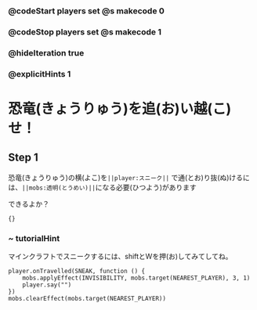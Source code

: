 ### @codeStart players set @s makecode 0
### @codeStop players set @s makecode 1

### @hideIteration true 
### @explicitHints 1

# 恐竜(きょうりゅう)を追(お)い越(こ)せ！
<!-- # Pass the dinosaur! -->

## Step 1

恐竜(きょうりゅう)の横(よこ)を``||player:スニーク||`` で通(とお)り抜(ぬ)けるには、``||mobs:透明(とうめい)||``になる必要(ひつよう)があります<br>

できるよか？

<!-- You need to ``||player:sneak past||`` the dinosaur by making yourself ``||mobs:invisible||``. Can you make this happen?  -->

```template
{}
``` 

### ~ tutorialHint
マインクラフトでスニークするには、shiftとWを押(お)してみてしてね。
<!-- Try pressing shift and W to sneak in Minecraft.  -->


```ghost
player.onTravelled(SNEAK, function () {
    mobs.applyEffect(INVISIBILITY, mobs.target(NEAREST_PLAYER), 3, 1)
    player.say("")
})
mobs.clearEffect(mobs.target(NEAREST_PLAYER))
```
